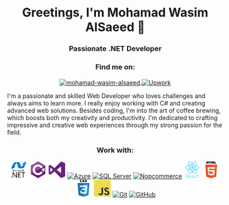 <h1 align="center">Greetings, I'm Mohamad Wasim AlSaeed 👋</h1>
<h3 align="center">Passionate .NET Developer</h3>

<h3 align="center">Find me on:</h3>
<p align="center">
    <a href="https://www.linkedin.com/in/waseemalsaeed" target="blank">
    <img align="center" src="https://raw.githubusercontent.com/rahuldkjain/github-profile-readme-generator/master/src/images/icons/Social/linked-in-alt.svg" alt="mohamad-wasim-alsaeed" height="30" width="40" />
  </a>
    <a href="https://www.upwork.com/freelancers/~01b02835384edcfc00" target="blank">
    <img align="center" src="https://www.vectorlogo.zone/logos/upwork/upwork-icon.svg" alt="Upwork" height="30" width="40" />
  </a>
</p>


<p>I'm a passionate and skilled Web Developer who loves challenges and always aims to learn more. I really enjoy working with C# and creating advanced web solutions. Besides coding, I'm into the art of coffee brewing, which boosts both my creativity and productivity. I'm dedicated to crafting impressive and creative web experiences through my strong passion for the field.</p>

<h3 align="center">Work with:</h3>
<p align="center">
  <a href="https://dotnet.microsoft.com/" target="_blank" rel="noreferrer"><img src="https://raw.githubusercontent.com/devicons/devicon/master/icons/dot-net/dot-net-original-wordmark.svg" alt=".NET" width="40" height="40" /></a>
  <a href="https://www.csharp.com/" target="_blank" rel="noreferrer"><img src="https://raw.githubusercontent.com/devicons/devicon/master/icons/csharp/csharp-original.svg" alt="C#" width="40" height="40" /></a>
  <a href="https://visualstudio.microsoft.com/" target="_blank" rel="noreferrer"><img src="https://raw.githubusercontent.com/devicons/devicon/master/icons/visualstudio/visualstudio-plain.svg" alt="Visual Studio" width="40" height="40" /></a>
  <a href="https://azure.microsoft.com/" target="_blank" rel="noreferrer"><img src="https://www.vectorlogo.zone/logos/microsoft_azure/microsoft_azure-icon.svg" alt="Azure" width="40" height="40" /></a>
  <a href="https://www.sqlserver.com/" target="_blank" rel="noreferrer"><img src="https://brandslogos.com/wp-content/uploads/images/large/microsoft-sql-server-logo.png" alt="SQL Server" width="40" height="40" /></a>
  <a href="https://nopcommerce.com/" target="_blank" rel="noreferrer"><img src="https://www.nopcommerce.com/Themes/OfficialSite/Content/images/logo.svg" alt="Nopcommerce" width="100" height="40" /></a>
  <a href="https://reactjs.org/" target="_blank" rel="noreferrer"><img src="https://raw.githubusercontent.com/devicons/devicon/master/icons/react/react-original-wordmark.svg" alt="React" width="40" height="40" /></a>
  <a href="https://html.com/" target="_blank" rel="noreferrer"><img src="https://raw.githubusercontent.com/devicons/devicon/master/icons/html5/html5-original-wordmark.svg" alt="HTML5" width="40" height="40" /></a>
  <a href="https://www.w3schools.com/css/" target="_blank" rel="noreferrer"><img src="https://raw.githubusercontent.com/devicons/devicon/master/icons/css3/css3-original-wordmark.svg" alt="CSS3" width="40" height="40" /></a>
  <a href="https://www.javascript.com/" target="_blank" rel="noreferrer"><img src="https://raw.githubusercontent.com/devicons/devicon/master/icons/javascript/javascript-original.svg" alt="JavaScript" width="40" height="40" /></a>
  <a href="https://git-scm.com/" target="_blank" rel="noreferrer"><img src="https://www.vectorlogo.zone/logos/git-scm/git-scm-icon.svg" alt="Git" width="40" height="40" /></a>
  <a href="https://github.com/" target="_blank" rel="noreferrer"><img src="https://www.vectorlogo.zone/logos/github/github-icon.svg" alt="GitHub" width="40" height="40" /></a>
</p>
